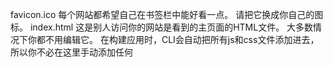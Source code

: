 favicon.ico
  每个网站都希望自己在书签栏中能好看一点。 请把它换成你自己的图标。
index.html
  这是别人访问你的网站是看到的主页面的HTML文件。 大多数情况下你都不用编辑它。 在构建应用时，CLI会自动把所有js和css文件添加进去，所以你不必在这里手动添加任何 <script> 或 <link> 标签。
main.ts
  这是应用的主要入口点。 使用JIT compiler编译器编译本应用，并启动，使其运行在浏览器中。 你还可以使用AOT compiler编译器，而不用修改任何代码 —— 只要给ng build 或 ng serve 传入 --aot 参数就可以了。
polyfills.ts
  不同的浏览器对Web标准的支持程度也不同。 填充库（polyfill）能帮我们把这些不同点进行标准化。 你只要使用core-js 和 zone.js通常就够了，不过你也可以查看浏览器支持指南以了解更多信息。
styles.css
  这里是你的全局样式。 大多数情况下，你会希望在组件中使用局部样式，以利于维护，不过那些会影响你整个应用的样式你还是需要集中存放在这里。
test.ts
  这是单元测试的主要入口点。 它有一些你不熟悉的自定义配置，不过你并不需要编辑这里的任何东西
tsconfig.json
  TypeScript编译器的配置文件。
  




